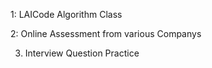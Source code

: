 1: LAICode Algorithm Class 

2: Online Assessment from various Companys

3. Interview Question Practice

